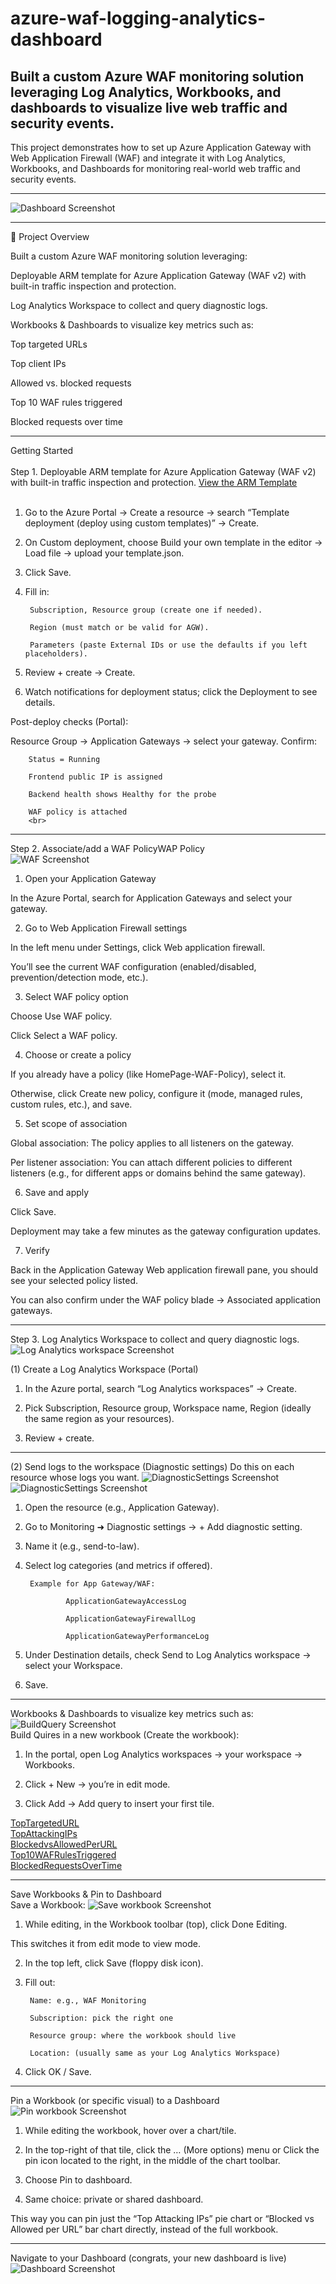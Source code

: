 # azure-waf-logging-analytics-dashboard
Built a custom Azure WAF monitoring solution leveraging Log Analytics, Workbooks, and dashboards to visualize live web traffic and security events.
---
This project demonstrates how to set up Azure Application Gateway with Web Application Firewall (WAF) and integrate it with Log Analytics, Workbooks, and Dashboards for monitoring real-world web traffic and security events.

---

![Dashboard Screenshot](MyDashboard.png)

---

🚀 Project Overview

Built a custom Azure WAF monitoring solution leveraging:

Deployable ARM template for Azure Application Gateway (WAF v2) with built-in traffic inspection and protection.

Log Analytics Workspace to collect and query diagnostic logs.

Workbooks & Dashboards to visualize key metrics such as:

Top targeted URLs

Top client IPs

Allowed vs. blocked requests

Top 10 WAF rules triggered

Blocked requests over time

---
Getting Started<br>
<br>
Step 1.
Deployable ARM template for Azure Application Gateway (WAF v2) with built-in traffic inspection and protection.
[View the ARM Template](azure-application-gateway-arm-template)
<br>
<br>
1. Go to the Azure Portal → Create a resource → search “Template deployment (deploy using custom templates)” → Create.

2. On Custom deployment, choose Build your own template in the editor → Load file → upload your template.json.

3. Click Save.

4. Fill in:

        Subscription, Resource group (create one if needed).

        Region (must match or be valid for AGW).

        Parameters (paste External IDs or use the defaults if you left placeholders).

5. Review + create → Create.

6. Watch notifications for deployment status; click the Deployment to see details.

Post-deploy checks (Portal):

  Resource Group → Application Gateways → select your gateway. Confirm:

        Status = Running

        Frontend public IP is assigned

        Backend health shows Healthy for the probe

        WAF policy is attached
        <br>
---
Step 2. Associate/add a WAF PolicyWAP Policy
<br>
![WAF Screenshot](WAFPolicy.png)
<br>
1. Open your Application Gateway

In the Azure Portal, search for Application Gateways and select your gateway.

2. Go to Web Application Firewall settings

In the left menu under Settings, click Web application firewall.

You’ll see the current WAF configuration (enabled/disabled, prevention/detection mode, etc.).

3. Select WAF policy option

Choose Use WAF policy.

Click Select a WAF policy.

4. Choose or create a policy

If you already have a policy (like HomePage-WAF-Policy), select it.

Otherwise, click Create new policy, configure it (mode, managed rules, custom rules, etc.), and save.

5. Set scope of association

Global association: The policy applies to all listeners on the gateway.

Per listener association: You can attach different policies to different listeners (e.g., for different apps or domains behind the same gateway).

6. Save and apply

Click Save.

Deployment may take a few minutes as the gateway configuration updates.

7. Verify

Back in the Application Gateway Web application firewall pane, you should see your selected policy listed.

You can also confirm under the WAF policy blade → Associated application gateways.

---
Step 3. Log Analytics Workspace to collect and query diagnostic logs.<br>
![Log Analytics workspace Screenshot](LogAnalyticsworkspace.png)<br>

(1) Create a Log Analytics Workspace (Portal)

1. In the Azure portal, search “Log Analytics workspaces” → Create.

2. Pick Subscription, Resource group, Workspace name, Region (ideally the same region as your resources).

3. Review + create.

---
   
(2) Send logs to the workspace (Diagnostic settings) Do this on each resource whose logs you want.
![DiagnosticSettings Screenshot](DiagnosticSettings1.png)<br>
![DiagnosticSettings Screenshot](DiagnosticSettings2.png)<br>

1. Open the resource (e.g., Application Gateway).

2. Go to Monitoring ➜ Diagnostic settings → + Add diagnostic setting.

3. Name it (e.g., send-to-law).

4. Select log categories (and metrics if offered).

        Example for App Gateway/WAF:

                ApplicationGatewayAccessLog

                ApplicationGatewayFirewallLog

                ApplicationGatewayPerformanceLog

5. Under Destination details, check Send to Log Analytics workspace → select your Workspace.

6. Save.

---
Workbooks & Dashboards to visualize key metrics such as:
![BuildQuery Screenshot](TopTargetedURLQuery1.png)<br>
Build Quires in a new workbook (Create the workbook):

1. In the portal, open Log Analytics workspaces → your workspace → Workbooks.

2. Click + New → you’re in edit mode.

3. Click Add → Add query to insert your first tile. <br>

[TopTargetedURL](TopTargetedURLQuery1.png)<br>
[TopAttackingIPs](TopAttackingIPsQuery4.png)<br>
[BlockedvsAllowedPerURL](BlockedvsAllowedPerURLQuery3.png)<br>
[Top10WAFRulesTriggered](Top10WAFRulesTriggeredQuery2.png)<br>
[BlockedRequestsOverTime](BlockedRequestsOverTimeQuery5.png)<br>

---
Save Workbooks & Pin to Dashboard<br>
Save a Workbook:
![Save workbook Screenshot](SaveWorkbook.png)<br>
1. While editing, in the Workbook toolbar (top), click Done Editing.

This switches it from edit mode to view mode.

2. In the top left, click Save (floppy disk icon).

3. Fill out:

        Name: e.g., WAF Monitoring

        Subscription: pick the right one

        Resource group: where the workbook should live

        Location: (usually same as your Log Analytics Workspace)

4. Click OK / Save.

---
Pin a Workbook (or specific visual) to a Dashboard
![Pin workbook Screenshot](Pinworkbookstodashboard.png)<br>
1. While editing the workbook, hover over a chart/tile.

2. In the top-right of that tile, click the … (More options) menu or Click the pin icon located to the right, in the middle of the chart toolbar.

3. Choose Pin to dashboard.

4. Same choice: private or shared dashboard.

This way you can pin just the “Top Attacking IPs” pie chart or “Blocked vs Allowed per URL” bar chart directly, instead of the full workbook.

---
Navigate to your Dashboard (congrats, your new dashboard is live)<br>
![Dashboard Screenshot](MyDashboard.png)

